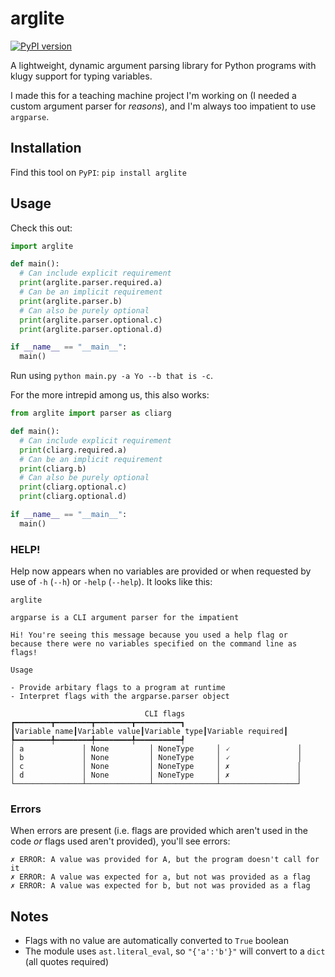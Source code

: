 # arglite

[![PyPI version](https://img.shields.io/pypi/v/arglite)](https://pypi.org/project/arglite/)

A lightweight, dynamic argument parsing library for Python programs with klugy support for typing variables.

I made this for a teaching machine project I'm working on (I needed a custom argument parser for _reasons_),
and I'm always too impatient to use `argparse`.

## Installation

Find this tool on `PyPI`: `pip install arglite`

## Usage

Check this out:

```python
import arglite

def main():
  # Can include explicit requirement
  print(arglite.parser.required.a)
  # Can be an implicit requirement
  print(arglite.parser.b)
  # Can also be purely optional
  print(arglite.parser.optional.c)
  print(arglite.parser.optional.d)

if __name__ == "__main__":
  main()
```

Run using `python main.py -a Yo --b that is -c`.

For the more intrepid among us, this also works:

```python
from arglite import parser as cliarg

def main():
  # Can include explicit requirement
  print(cliarg.required.a)
  # Can be an implicit requirement
  print(cliarg.b)
  # Can also be purely optional
  print(cliarg.optional.c)
  print(cliarg.optional.d)

if __name__ == "__main__":
  main()
```

### HELP!

Help now appears when no variables are provided or when requested by use of `-h` (`--h`) or `-help` (`--help`).
It looks like this:

```
arglite

argparse is a CLI argument parser for the impatient

Hi! You're seeing this message because you used a help flag or
because there were no variables specified on the command line as
flags!

Usage

- Provide arbitary flags to a program at runtime
- Interpret flags with the argparse.parser object
    
                              CLI flags                               
┏━━━━━━━━┳━━━━━━━━┳━━━━━━━━┳━━━━━━━━━━┓
┃Variable name┃Variable value┃Variable type┃Variable required┃
┡━━━━━━━━╇━━━━━━━━╇━━━━━━━━╇━━━━━━━━━━┩
│ a             │ None         │ NoneType     │ 🗸               │
│ b             │ None         │ NoneType     │ 🗸               │
│ c             │ None         │ NoneType     │ ✗               │
│ d             │ None         │ NoneType     │ ✗               │
└───────────────┴──────────────┴──────────────┴─────────────────┘
```

### Errors

When errors are present (i.e. flags are provided which aren't used in the code _or_ flags used aren't provided),
you'll see errors:

```
✗ ERROR: A value was provided for A, but the program doesn't call for it
✗ ERROR: A value was expected for a, but not was provided as a flag
✗ ERROR: A value was expected for b, but not was provided as a flag
```


## Notes

* Flags with no value are automatically converted to `True` boolean
* The module uses `ast.literal_eval`, so `"{'a':'b'}"` will convert to a `dict` (all quotes required)
